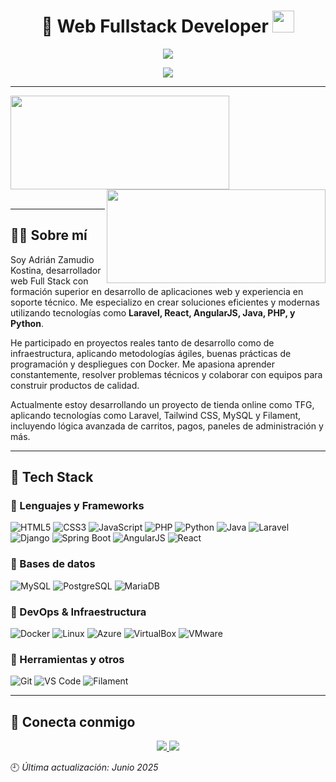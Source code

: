 <h1 align="center"> 👋 Web Fullstack Developer <img src="https://media.giphy.com/media/hvRJCLFzcasrR4ia7z/giphy.gif" width="35"></h1>

<p align="center">
  <a href="https://github.com/azamudio1"><img src="https://readme-typing-svg.herokuapp.com/?lines=Desarrollador%20Full%20Stack;Apasionado%20por%20la%20tecnología;Siempre%20aprendiendo%20cosas%20nuevas;&font=Pacifico&center=true&width=650&height=120&color=58a6ff&vCenter=true&size=45"></a>
</p>

<p align='center'>
  <img src="https://visitor-badge.laobi.icu/badge?page_id=azamudio1" />
</p>

---

<img align="left" height="150px" width="350px" src="https://github-readme-stats.vercel.app/api?username=azamudio1&count_private=true&show_icons=true&theme=tokyonight" />
<img align="right" height="150px" width="350px" src="https://github-readme-stats.vercel.app/api/top-langs/?username=azamudio1&layout=compact&theme=aura&langs_count=9" />
<br><br><br><br><br><br><br><br><br>

---

## 👨‍💻 Sobre mí

Soy Adrián Zamudio Kostina, desarrollador web Full Stack con formación superior en desarrollo de aplicaciones web y experiencia en soporte técnico. Me especializo en crear soluciones eficientes y modernas utilizando tecnologías como **Laravel, React, AngularJS, Java, PHP, y Python**.

He participado en proyectos reales tanto de desarrollo como de infraestructura, aplicando metodologías ágiles, buenas prácticas de programación y despliegues con Docker. Me apasiona aprender constantemente, resolver problemas técnicos y colaborar con equipos para construir productos de calidad.

Actualmente estoy desarrollando un proyecto de tienda online como TFG, aplicando tecnologías como Laravel, Tailwind CSS, MySQL y Filament, incluyendo lógica avanzada de carritos, pagos, paneles de administración y más.

---

## 🧠 Tech Stack

### 🔹 Lenguajes y Frameworks
![HTML5](https://img.shields.io/badge/-HTML5-E34F26?logo=html5&logoColor=white&style=flat)
![CSS3](https://img.shields.io/badge/-CSS3-1572B6?logo=css3&logoColor=white&style=flat)
![JavaScript](https://img.shields.io/badge/-JavaScript-F7DF1E?logo=javascript&logoColor=black&style=flat)
![PHP](https://img.shields.io/badge/-PHP-777BB4?logo=php&logoColor=white&style=flat)
![Python](https://img.shields.io/badge/-Python-3776AB?logo=python&logoColor=white&style=flat)
![Java](https://img.shields.io/badge/-Java-007396?logo=java&logoColor=white&style=flat)
![Laravel](https://img.shields.io/badge/-Laravel-FF2D20?logo=laravel&logoColor=white&style=flat)
![Django](https://img.shields.io/badge/-Django-092E20?logo=django&logoColor=white&style=flat)
![Spring Boot](https://img.shields.io/badge/-SpringBoot-6DB33F?logo=spring&logoColor=white&style=flat)
![AngularJS](https://img.shields.io/badge/-AngularJS-DD0031?logo=angularjs&logoColor=white&style=flat)
![React](https://img.shields.io/badge/-React-61DAFB?logo=react&logoColor=black&style=flat)

### 🔹 Bases de datos
![MySQL](https://img.shields.io/badge/-MySQL-4479A1?logo=mysql&logoColor=white&style=flat)
![PostgreSQL](https://img.shields.io/badge/-PostgreSQL-336791?logo=postgresql&logoColor=white&style=flat)
![MariaDB](https://img.shields.io/badge/-MariaDB-003545?logo=mariadb&logoColor=white&style=flat)

### 🔹 DevOps & Infraestructura
![Docker](https://img.shields.io/badge/-Docker-2496ED?logo=docker&logoColor=white&style=flat)
![Linux](https://img.shields.io/badge/-Linux-FCC624?logo=linux&logoColor=black&style=flat)
![Azure](https://img.shields.io/badge/-Azure-0078D4?logo=microsoft-azure&logoColor=white&style=flat)
![VirtualBox](https://img.shields.io/badge/-VirtualBox-183A61?logo=virtualbox&logoColor=white&style=flat)
![VMware](https://img.shields.io/badge/-VMware-607078?logo=vmware&logoColor=white&style=flat)

### 🔹 Herramientas y otros
![Git](https://img.shields.io/badge/-Git-F05032?logo=git&logoColor=white&style=flat)
![VS Code](https://img.shields.io/badge/-VS%20Code-007ACC?logo=visual-studio-code&logoColor=white&style=flat)
![Filament](https://img.shields.io/badge/-Filament-EF4444?style=flat&logo=data:image/svg+xml;base64,)

---

## 🤝 Conecta conmigo

<p align="center">
  <a href="https://github.com/azamudio1">
    <img src="https://img.shields.io/badge/GitHub-100000?logo=github&logoColor=white&style=for-the-badge" />
  </a>
  <a href="https://www.linkedin.com/in/adrian-zamudio-kostina-69a98b347">
    <img src="https://img.shields.io/badge/LinkedIn-0A66C2?logo=linkedin&logoColor=white&style=for-the-badge" />
  </a>
</p>

🕘 *Última actualización: Junio 2025*

